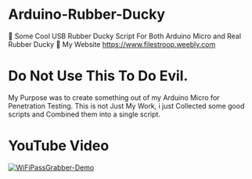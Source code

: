 # Arduino-Rubber-Ducky
🐤  Some Cool USB Rubber Ducky Script For Both Arduino Micro and Real Rubber Ducky 🐥
  My Website https://www.filestroop.weebly.com
# Do Not Use This To Do Evil.
  My Purpose was to create something out of my Arduino Micro for Penetration Testing.
  This is not Just My Work, i just Collected some good scripts and Combined them into a single script.
# YouTube Video
[![WiFiPassGrabber-Demo](https://gifs.com/gif/wifi-password-grabber-usb-rubber-ducky-live-attack-arduino-pro-micro-atmega-32u4-qjG7kR)](https://www.youtube.com/watch?v=-Dieqo0c-hQ)



